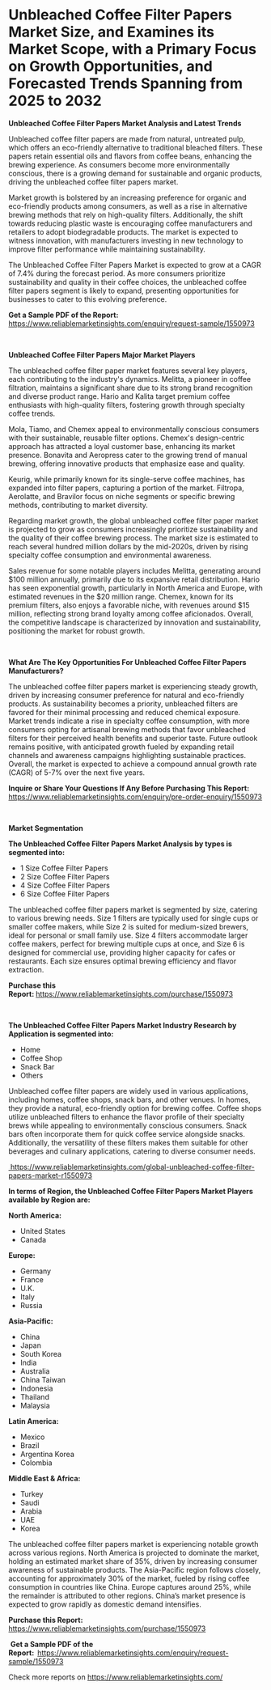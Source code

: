 <p><h1>Unbleached Coffee Filter Papers Market Size, and Examines its Market Scope, with a Primary Focus on Growth Opportunities, and Forecasted Trends Spanning from 2025 to 2032</h1></p><p><strong>Unbleached Coffee Filter Papers Market Analysis and Latest Trends</strong></p>
<p><p>Unbleached coffee filter papers are made from natural, untreated pulp, which offers an eco-friendly alternative to traditional bleached filters. These papers retain essential oils and flavors from coffee beans, enhancing the brewing experience. As consumers become more environmentally conscious, there is a growing demand for sustainable and organic products, driving the unbleached coffee filter papers market.</p><p>Market growth is bolstered by an increasing preference for organic and eco-friendly products among consumers, as well as a rise in alternative brewing methods that rely on high-quality filters. Additionally, the shift towards reducing plastic waste is encouraging coffee manufacturers and retailers to adopt biodegradable products. The market is expected to witness innovation, with manufacturers investing in new technology to improve filter performance while maintaining sustainability. </p><p>The Unbleached Coffee Filter Papers Market is expected to grow at a CAGR of 7.4% during the forecast period. As more consumers prioritize sustainability and quality in their coffee choices, the unbleached coffee filter papers segment is likely to expand, presenting opportunities for businesses to cater to this evolving preference.</p></p>
<p><strong>Get a Sample PDF of the Report:&nbsp;</strong> <a href="https://www.reliablemarketinsights.com/enquiry/request-sample/1550973?utm_campaign=1887&utm_medium=2&utm_source=Github&utm_content=ia&utm_term=06022025&utm_id=unbleached-coffee-filter-papers">https://www.reliablemarketinsights.com/enquiry/request-sample/1550973</a></p>
<p>&nbsp;</p>
<p><strong>Unbleached Coffee Filter Papers Major Market Players</strong></p>
<p><p>The unbleached coffee filter paper market features several key players, each contributing to the industry's dynamics. Melitta, a pioneer in coffee filtration, maintains a significant share due to its strong brand recognition and diverse product range. Hario and Kalita target premium coffee enthusiasts with high-quality filters, fostering growth through specialty coffee trends.</p><p>Mola, Tiamo, and Chemex appeal to environmentally conscious consumers with their sustainable, reusable filter options. Chemex's design-centric approach has attracted a loyal customer base, enhancing its market presence. Bonavita and Aeropress cater to the growing trend of manual brewing, offering innovative products that emphasize ease and quality.</p><p>Keurig, while primarily known for its single-serve coffee machines, has expanded into filter papers, capturing a portion of the market. Filtropa, Aerolatte, and Bravilor focus on niche segments or specific brewing methods, contributing to market diversity.</p><p>Regarding market growth, the global unbleached coffee filter paper market is projected to grow as consumers increasingly prioritize sustainability and the quality of their coffee brewing process. The market size is estimated to reach several hundred million dollars by the mid-2020s, driven by rising specialty coffee consumption and environmental awareness.</p><p>Sales revenue for some notable players includes Melitta, generating around $100 million annually, primarily due to its expansive retail distribution. Hario has seen exponential growth, particularly in North America and Europe, with estimated revenues in the $20 million range. Chemex, known for its premium filters, also enjoys a favorable niche, with revenues around $15 million, reflecting strong brand loyalty among coffee aficionados. Overall, the competitive landscape is characterized by innovation and sustainability, positioning the market for robust growth.</p></p>
<p>&nbsp;</p>
<p><strong>What Are The Key Opportunities For Unbleached Coffee Filter Papers Manufacturers?</strong></p>
<p><p>The unbleached coffee filter papers market is experiencing steady growth, driven by increasing consumer preference for natural and eco-friendly products. As sustainability becomes a priority, unbleached filters are favored for their minimal processing and reduced chemical exposure. Market trends indicate a rise in specialty coffee consumption, with more consumers opting for artisanal brewing methods that favor unbleached filters for their perceived health benefits and superior taste. Future outlook remains positive, with anticipated growth fueled by expanding retail channels and awareness campaigns highlighting sustainable practices. Overall, the market is expected to achieve a compound annual growth rate (CAGR) of 5-7% over the next five years.</p></p>
<p><strong>Inquire or Share Your Questions If Any Before Purchasing This Report:</strong> <a href="https://www.reliablemarketinsights.com/enquiry/pre-order-enquiry/1550973?utm_campaign=1887&utm_medium=2&utm_source=Github&utm_content=ia&utm_term=06022025&utm_id=unbleached-coffee-filter-papers">https://www.reliablemarketinsights.com/enquiry/pre-order-enquiry/1550973</a></p>
<p>&nbsp;</p>
<p><strong>Market Segmentation</strong></p>
<p><strong>The Unbleached Coffee Filter Papers Market Analysis by types is segmented into:</strong></p>
<p><ul><li>1 Size Coffee Filter Papers</li><li>2 Size Coffee Filter Papers</li><li>4 Size Coffee Filter Papers</li><li>6 Size Coffee Filter Papers</li></ul></p>
<p><p>The unbleached coffee filter papers market is segmented by size, catering to various brewing needs. Size 1 filters are typically used for single cups or smaller coffee makers, while Size 2 is suited for medium-sized brewers, ideal for personal or small family use. Size 4 filters accommodate larger coffee makers, perfect for brewing multiple cups at once, and Size 6 is designed for commercial use, providing higher capacity for cafes or restaurants. Each size ensures optimal brewing efficiency and flavor extraction.</p></p>
<p><strong>Purchase this Report:&nbsp;</strong><a href="https://www.reliablemarketinsights.com/purchase/1550973?utm_campaign=1887&utm_medium=2&utm_source=Github&utm_content=ia&utm_term=06022025&utm_id=unbleached-coffee-filter-papers">https://www.reliablemarketinsights.com/purchase/1550973</a></p>
<p>&nbsp;</p>
<p><strong>The Unbleached Coffee Filter Papers Market Industry Research by Application is segmented into:</strong></p>
<p><ul><li>Home</li><li>Coffee Shop</li><li>Snack Bar</li><li>Others</li></ul></p>
<p><p>Unbleached coffee filter papers are widely used in various applications, including homes, coffee shops, snack bars, and other venues. In homes, they provide a natural, eco-friendly option for brewing coffee. Coffee shops utilize unbleached filters to enhance the flavor profile of their specialty brews while appealing to environmentally conscious consumers. Snack bars often incorporate them for quick coffee service alongside snacks. Additionally, the versatility of these filters makes them suitable for other beverages and culinary applications, catering to diverse consumer needs.</p></p>
<p><a href="https://www.reliablemarketinsights.com/global-unbleached-coffee-filter-papers-market-r1550973?utm_campaign=1887&utm_medium=2&utm_source=Github&utm_content=ia&utm_term=06022025&utm_id=unbleached-coffee-filter-papers">&nbsp;https://www.reliablemarketinsights.com/global-unbleached-coffee-filter-papers-market-r1550973</a></p>
<p><strong>In terms of Region, the Unbleached Coffee Filter Papers Market Players available by Region are:</strong></p>
<p>
    <p> <strong> North America: </strong>
        <ul>
            <li>United States</li>
            <li>Canada</li>
        </ul>
        </p> 
    <p> <strong> Europe: </strong>
        <ul>
            <li>Germany</li>
            <li>France</li>
            <li>U.K.</li>
            <li>Italy</li>
            <li>Russia</li>
        </ul>
        </p> 
    <p> <strong> Asia-Pacific: </strong>
        <ul>
            <li>China</li>
            <li>Japan</li>
            <li>South Korea</li>
            <li>India</li>
            <li>Australia</li>
            <li>China Taiwan</li>
            <li>Indonesia</li>
            <li>Thailand</li>
            <li>Malaysia</li>
        </ul>
        </p> 
    <p> <strong> Latin America: </strong>
        <ul>
            <li>Mexico</li>
            <li>Brazil</li>
            <li>Argentina Korea</li>
            <li>Colombia</li>
        </ul>
        </p> 
    <p> <strong> Middle East & Africa: </strong>
        <ul>
            <li>Turkey</li>
            <li>Saudi</li>
            <li>Arabia</li>
            <li>UAE</li>
            <li>Korea</li>
        </ul>
    </p>
    </p>
<p><p>The unbleached coffee filter papers market is experiencing notable growth across various regions. North America is projected to dominate the market, holding an estimated market share of 35%, driven by increasing consumer awareness of sustainable products. The Asia-Pacific region follows closely, accounting for approximately 30% of the market, fueled by rising coffee consumption in countries like China. Europe captures around 25%, while the remainder is attributed to other regions. China’s market presence is expected to grow rapidly as domestic demand intensifies.</p></p>
<p><strong>Purchase this Report: </strong><a href="https://www.reliablemarketinsights.com/purchase/1550973?utm_campaign=1887&utm_medium=2&utm_source=Github&utm_content=ia&utm_term=06022025&utm_id=unbleached-coffee-filter-papers">https://www.reliablemarketinsights.com/purchase/1550973</a></p>
<p>&nbsp;<strong>Get a Sample PDF of the Report:&nbsp;&nbsp;</strong><a href="https://www.reliablemarketinsights.com/enquiry/request-sample/1550973?utm_campaign=1887&utm_medium=2&utm_source=Github&utm_content=ia&utm_term=06022025&utm_id=unbleached-coffee-filter-papers">https://www.reliablemarketinsights.com/enquiry/request-sample/1550973</a></p>
<p><strong></strong></p>
<p>Check more reports on <a href="https://www.reliablemarketinsights.com/?utm_campaign=1887&utm_medium=2&utm_source=Github&utm_content=ia&utm_term=06022025&utm_id=unbleached-coffee-filter-papers">https://www.reliablemarketinsights.com/</a></p>